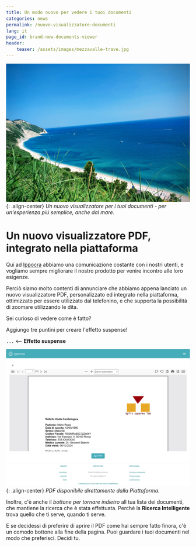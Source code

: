```yaml
---
title: Un modo nuovo per vedere i tuoi documenti
categories: news
permalink: /nuovo-visualizzatore-documenti
lang: it
page_id: brand-new-documents-viewer
header:
    teaser: /assets/images/mezzavalle-trave.jpg
---
```


![image-center](/assets/images/mezzavalle-trave.jpg){: .align-center}
*Un nuovo visualizzatore per i tuoi documenti - per un'esperienza piú semplice, anche dal mare.*


# Un nuovo visualizzatore PDF, integrato nella piattaforma

Qui ad [Ippocra](https://ippocra.com) abbiamo una comunicazione costante con i nostri utenti,
e vogliamo sempre migliorare il nostro prodotto per venire incontro alle loro esigenze.

Perciò siamo molto contenti di annunciare che abbiamo appena lanciato un nuovo visualizzatore 
PDF, personalizzato ed integrato nella piattaforma, ottimizzato per essere utilizzato dal 
telefonino, e che supporta la possibilità di zoomare utilizzando le dita.

Sei curioso di vedere come è fatto?

Aggiungo tre puntini per creare l'effetto suspense!


`...` <-- **Effetto suspense**

![image-center](/assets/images/new-pdfviewer-it.png){: .align-center}
*PDF disponibile direttamente dalla Piattaforma.*

Inoltre, c'è anche il *bottone per tornare indietro*  all tua lista 
dei documenti, che mantiene la ricerca che è stata effettuata.
Perché la **Ricerca Intelligente** trova quello che ti serve, 
quando ti serve.

E se decidessi di preferire di aprire il PDF come hai sempre fatto finora,
c'è un comodo bottone alla fine della pagina. Puoi guardare i tuoi documenti 
nel modo che preferisci. Decidi tu.